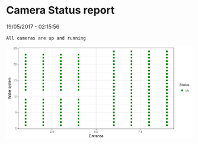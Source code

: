 Camera Status report
================
19/05/2017 - 02:15:56

    All cameras are up and running

![](camreport_files/figure-markdown_github/unnamed-chunk-2-1.png)
